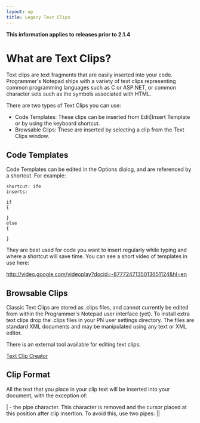 ```yaml
---
layout: up
title: Legacy Text Clips
---
```


**This information applies to releases prior to 2.1.4**

# What are Text Clips?

Text clips are text fragments that are easily inserted into your code. Programmer's Notepad ships with a variety of text clips representing common programming languages such as C or ASP.NET, or common character sets such as the symbols associated with HTML.

There are two types of Text Clips you can use:

  - Code Templates: These clips can be inserted from Edit|Insert Template or by using the keyboard shortcut.
  - Browsable Clips: These are inserted by selecting a clip from the Text Clips window.

## Code Templates

Code Templates can be edited in the Options dialog, and are referenced by a shortcut. For example:

```
shortcut: ife
inserts:

if
{

}
else
{

}
```

They are best used for code you want to insert regularly while typing and where a shortcut will save time. You can see a short video of templates in use here:

http://video.google.com/videoplay?docid=-8777247135013651124&hl=en

## Browsable Clips

Classic Text Clips are stored as .clips files, and cannot currently be edited from within the Programmer's Notepad user interface (yet). To install extra text clips drop the .clips files in your PN user settings directory. The files are standard XML documents and may be manipulated using any text or XML editor.

There is an external tool available for editing text clips:

[Text Clip Creator](http://www.pnotepad.org/files/textclipcreator.zip)

## Clip Format

All the text that you place in your clip text will be inserted into your document, with the exception of:

  | - the pipe character. This character is removed and the cursor placed at this position after clip insertion. To avoid this, use two pipes: ||
